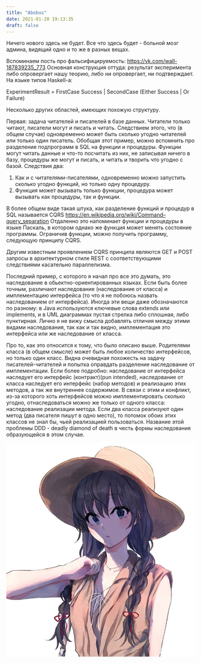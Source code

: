 ```yaml
---
title: "Abobus"
date: 2021-01-20 19:13:35
draft: false
---
```


Ничего нового здесь не будет.
Все что здесь будет - больной мозг админа, видящий одно и то же в разных вещах.

Вспоминаем пость про фальсифицируемость: https://vk.com/wall-187839235_773
Основная конструкция оттуда: результат эксперимента либо опровергает нашу теорию, либо ни опровергает, ни подтверждает. На языке типов Haskell-а:

ExperimentResult = FirstCase Success | SecondCase (Either Success | Or Failure)

Несколько других областей, имеющих похожую структуру.

Первая: задача читателей и писателей в базе данных. Читатели только читают, писатели могут и писать и читать. Следствием этого, что (в общем случае) одновременно может быть сколько угодно читателей или только один писатель.
Обобщая этот пример, можно вспомнить про разделение подпрограмм в SQL на функции и процедуры. Функции могут читать данные и что-то посчитать из них, не записывая ничего в базу, процедуры же могут и писать, и читать и творить что угодно с базой. Следствия два:
1. Как и с читателями-писателями, одновременно можно запустить сколько угодно функций, но только одну процедуру.
2. Функция может вызывать только функции, процедура может вызывать как процедуры, так и функции.

В более общем виде такая штука, как разделение функций и процедур в SQL называется CQRS
https://en.wikipedia.org/wiki/Command–query_separation
Отдаленно это напоминает функции и процедуры в языке Паскаль, в котором однако же функция может менять состояние программы. Ограничив функции, можно получить программу, следующую принципу CQRS.

Другим известным проявлением CQRS принципа являются GET и POST запросы в архитектурном стиле REST с соответствующими следствиями касательно параллелизма.

Последний пример, с которого я начал про все это думать, это наследование в обьектно-ориентированных языках. Если быть более точным, различают наследование (наследование от класса) и имплементацию интерфейса (то что я не побоюсь назвать наследованием от интерфейса). Иногда эти вещи даже обозначаются по разному: в Java используются ключевые слова extends или implements, и в UML диаграммах пустая стрелка либо сплошная, либо пунктирная. Лично я не вижу смысла добавлять отличия между этими видами наследования, так как и так видно, имплементация это интерфейса или же наследование от класса.

Про то, как это относится к тому, что было описано выше. Родителями класса (в общем смысле) может быть любое количество интерфейсов, но только один класс. Видна очевидная похожесть на задачу писателей-читателей и попытка оправдать разделение наследование от имплементации. Если более подробно: наследование от интерфейса наследует его интерфейс (контракт)(pun intended), наследование от класса наследует его интерфейс (набор методов) и реализацию этих методов, а так же внутреннее содержимое. В связи с этим и конфликт, из-за которого хоть интерфейсов можно имплементировать сколько угодно, отнаследоваться можно же только от одного класса: наследование реализации метода. Если два класса реализуют один метод (два писателя пишут в одно место), то потомок обоих этих классов не знал бы, чьей реализацией пользоваться. Название этой проблемы DDD - deadly diamond of death в честь формы наследования образующейся в этом случае.

![](/img/vk/q3yPcmdASlY.jpg)
